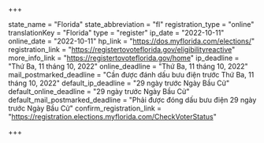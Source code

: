 +++

state_name = "Florida"
state_abbreviation = "fl"
registration_type = "online"
translationKey = "Florida"
type = "register"
ip_date = "2022-10-11"
online_date = "2022-10-11"
hp_link = "https://dos.myflorida.com/elections/"
registration_link = "https://registertovoteflorida.gov/eligibilityreactive"
more_info_link = "https://registertovoteflorida.gov/home"
ip_deadline = "Thứ Ba, 11 tháng 10, 2022"
online_deadline = "Thứ Ba, 11 tháng 10, 2022"
mail_postmarked_deadline = "Cần được đánh dấu bưu điện trước Thứ Ba, 11 tháng 10, 2022"
default_ip_deadline = "29 ngày trước Ngày Bầu Cử"
default_online_deadline = "29 ngày trước Ngày Bầu Cử"
default_mail_postmarked_deadline = "Phải được đóng dấu bưu điện 29 ngày trước Ngày Bầu Cử"
confirm_registration_link = "https://registration.elections.myflorida.com/CheckVoterStatus"

+++